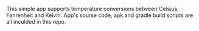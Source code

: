This simple app supports temperature conversions between Celsius, Fahrenheit and Kelvin. 
App's sourse code, apk and gradle build scripts are all inculded in this repo. 
